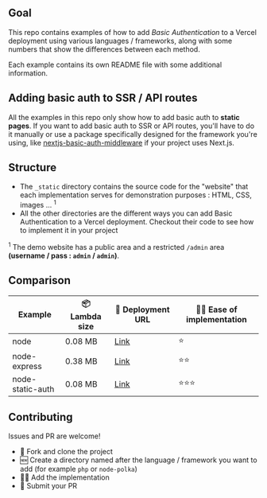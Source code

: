 ## Goal

This repo contains examples of how to add *Basic Authentication* to a Vercel deployment using various languages / frameworks, along with some numbers that show the differences between each method.

Each example contains its own README file with some additional information.

## Adding basic auth to SSR / API routes

All the examples in this repo only show how to add basic auth to **static pages**. If you want to add basic auth to SSR or API routes, you'll have to do it manually or use a package specifically designed for the framework you're using, like [nextjs-basic-auth-middleware](https://www.npmjs.com/package/nextjs-basic-auth-middleware) if your project uses Next.js.

## Structure

- The `_static` directory contains the source code for the "website" that each implementation serves for demonstration purposes : HTML, CSS, images ... <sup>1</sup>
- All the other directories are the different ways you can add Basic Authentication to a Vercel deployment. Checkout their code to see how to implement it in your project

<sup>1</sup> The demo website has a public area and a restricted `/admin` area **(username / pass : `admin` / `admin`)**.

## Comparison

| Example          | 📦 Lambda size | 🔗 Deployment URL                                             | 👨‍💻 Ease of implementation |
| ---------------- | -------------- | -------------------------------------------------------------- | ----------------------------- |
| node             | 0.08 MB        | [Link](https://vercel-basic-auth-node.vercel.app/)             | ⭐                            |
| node-express     | 0.38 MB        | [Link](https://vercel-basic-auth-node-express.vercel.app/)     | ⭐⭐                         |
| node-static-auth | 0.08 MB        | [Link](https://vercel-basic-auth-node-static-auth.vercel.app/) | ⭐⭐⭐                       |

## Contributing

Issues and PR are welcome!

- 🔀 Fork and clone the project
- 🆕 Create a directory named after the language / framework you want to add (for example `php` or `node-polka`)
- 👨‍💻 Add the implementation
- 🎉 Submit your PR
